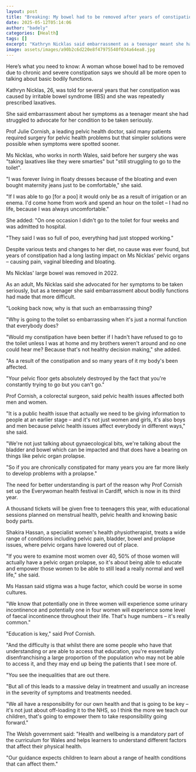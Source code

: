 ```yaml
---
layout: post
title: "Breaking: My bowel had to be removed after years of constipation"
date: 2025-05-12T05:14:06
author: "badely"
categories: [Health]
tags: []
excerpt: "Kathryn Nicklas said embarrassment as a teenager meant she had struggled to advocate for herself."
image: assets/images/a90b2c6d220e8f47975540f034a64ea8.jpg
---
```


Here’s what you need to know: A woman whose bowel had to be removed due to chronic and severe constipation says we should all be more open to talking about basic bodily functions.

Kathryn Nicklas, 26, was told for several years that her constipation was caused by irritable bowel syndrome (IBS) and she was repeatedly prescribed laxatives.

She said embarrassment about her symptoms as a teenager meant she had struggled to advocate for her condition to be taken seriously. 

Prof Julie Cornish, a leading pelvic health doctor, said many patients required surgery for pelvic health problems but that simpler solutions were possible when symptoms were spotted sooner.

Ms Nicklas, who works in north Wales, said before her surgery she was "taking laxatives like they were smarties" but "still struggling to go to the toilet".

"I was forever living in floaty dresses because of the bloating and even bought maternity jeans just to be comfortable," she said.

"If I was able to go [for a poo] it would only be as a result of irrigation or an enema. I'd come home from work and spend an hour on the toilet – I had no life, because I was always uncomfortable."

She added: "On one occasion I didn't go to the toilet for four weeks and was admitted to hospital.

"They said I was so full of poo, everything had just stopped working."

Despite various tests and changes to her diet, no cause was ever found, but years of constipation had a long lasting impact on Ms Nicklas' pelvic organs – causing pain, vaginal bleeding and bloating.

Ms Nicklas' large bowel was removed in 2022.

As an adult, Ms Nicklas said she advocated for her symptoms to be taken seriously, but as a teenager she said embarrassment about bodily functions had made that more difficult.

"Looking back now, why is that such an embarrassing thing?

"Why is going to the toilet so embarrassing when it's just a normal function that everybody does?

"Would my constipation have been better if I hadn't have refused to go to the toilet unless I was at home and my brothers weren't around and no one could hear me? Because that's not healthy decision making," she added.

"As a result of the constipation and so many years of it my body's been affected.

"Your pelvic floor gets absolutely destroyed by the fact that you're constantly trying to go but you can't go."

Prof Cornish, a colorectal surgeon, said pelvic health issues affected both men and women.

"It is a public health issue that actually we need to be giving information to people at an earlier stage – and it's not just women and girls, it's also boys and men because pelvic health issues affect everybody in different ways," she said.

"We're not just talking about gynaecological bits, we're talking about the bladder and bowel which can be impacted and that does have a bearing on things like pelvic organ prolapse.

"So if you are chronically constipated for many years you are far more likely to develop problems with a prolapse."

The need for better understanding is part of the reason why Prof Cornish set up the Everywoman health festival in Cardiff, which is now in its third year.

A thousand tickets will be given free to teenagers this year, with educational sessions planned on menstrual health, pelvic health and knowing basic body parts.

Shakira Hassan, a specialist women's health physiotherapist, treats a wide range of conditions including pelvic pain, bladder, bowel and prolapse issues, where pelvic organs have lowered out of place.

"If you were to examine most women over 40, 50% of those women will actually have a pelvic organ prolapse, so it's about being able to educate and empower those women to be able to still lead a really normal and well life," she said.

Ms Hassan said stigma was a huge factor, which could be worse in some cultures.

"We know that potentially one in three women will experience some urinary incontinence and potentially one in four women will experience some level of faecal incontinence throughout their life. That's huge numbers – it's really common."

"Education is key," said Prof Cornish. 

"And the difficulty is that whilst there are some people who have that understanding or are able to access that education, you're essentially disenfranchising a large proportion of the population who may not be able to access it, and they may end up being the patients that I see more of.

"You see the inequalities that are out there.

"But all of this leads to a massive delay in treatment and usually an increase in the severity of symptoms and treatments needed.

"We all have a responsibility for our own health and that is going to be key – it's not just about off-loading it to the NHS, so I think the more we teach our children, that's going to empower them to take responsibility going forward."

The Welsh government said: "Health and wellbeing is a mandatory part of the curriculum for Wales and helps learners to understand different factors that affect their physical health. 

"Our guidance expects children to learn about a range of health conditions that can affect them."

